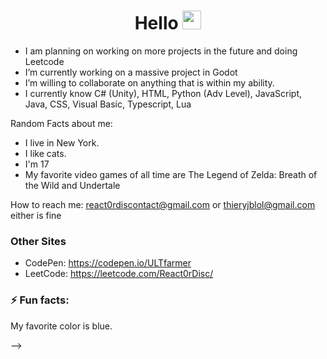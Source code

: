 <h1 align = "center">
  Hello
  <img src="https://media.giphy.com/media/hvRJCLFzcasrR4ia7z/giphy.gif" width="30px"/>
 </h1>

- I am planning on working on more projects in the future and doing Leetcode
- I’m currently working on a massive project in Godot
- I’m willing to collaborate on anything that is within my ability.
- I currently know C# (Unity), HTML, Python (Adv Level), JavaScript, Java, CSS, Visual Basic, Typescript, Lua

Random Facts about me: 

- I live in New York. 
- I like cats.
- I'm 17
- My favorite video games of all time are The Legend of Zelda: Breath of the Wild and Undertale

How to reach me: 
react0rdiscontact@gmail.com or thieryjblol@gmail.com either is fine

### Other Sites

- CodePen: https://codepen.io/ULTfarmer
- LeetCode: https://leetcode.com/React0rDisc/


### ⚡ Fun facts: 
My favorite color is blue.


-->
